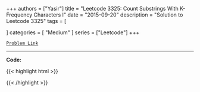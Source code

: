 
+++
authors = ["Yasir"]
title = "Leetcode 3325: Count Substrings With K-Frequency Characters I"
date = "2015-09-20"
description = "Solution to Leetcode 3325"
tags = [
    
]
categories = [
    "Medium"
]
series = ["Leetcode"]
+++



[`Problem Link`](https://leetcode.com/problems/count-substrings-with-k-frequency-characters-i/description/)

---

**Code:**

{{< highlight html >}}

{{< /highlight >}}

